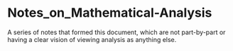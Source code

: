 # Notes_on_Mathematical-Analysis
A series of notes that formed this document, which are not part-by-part or having a clear vision of viewing analysis as anything else.
